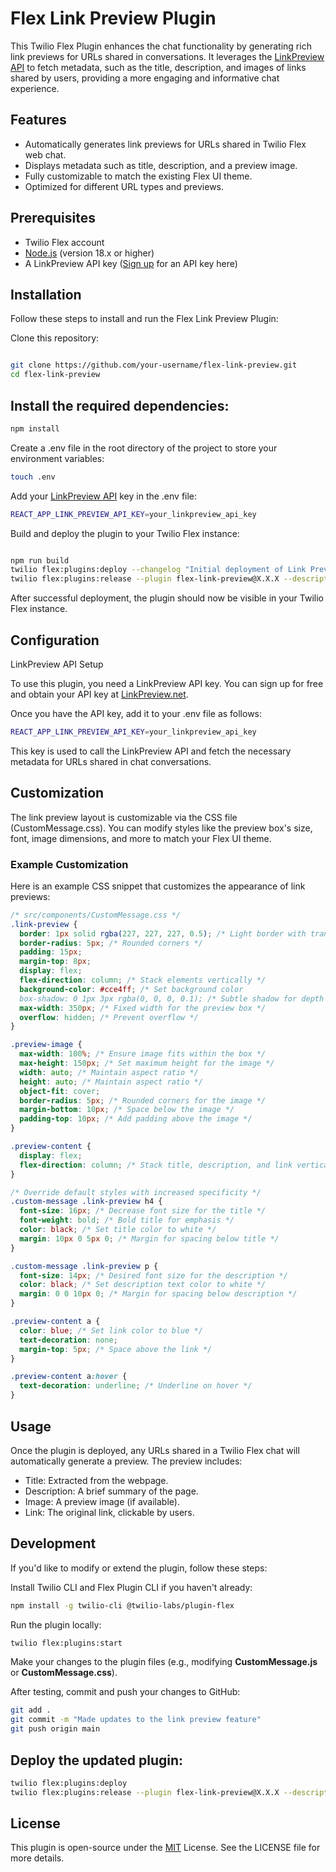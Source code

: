 # Flex Link Preview Plugin

This Twilio Flex Plugin enhances the chat functionality by generating rich link previews for URLs shared in conversations. It leverages the [LinkPreview API](https://www.linkpreview.net/) to fetch metadata, such as the title, description, and images of links shared by users, providing a more engaging and informative chat experience.

## Features

- Automatically generates link previews for URLs shared in Twilio Flex web chat.
- Displays metadata such as title, description, and a preview image.
- Fully customizable to match the existing Flex UI theme.
- Optimized for different URL types and previews.

## Prerequisites

- Twilio Flex account
- [Node.js](https://nodejs.org/en) (version 18.x or higher)
- A LinkPreview API key ([Sign up](https://my.linkpreview.net/) for an API key here)

## Installation

Follow these steps to install and run the Flex Link Preview Plugin:

Clone this repository:

```bash

git clone https://github.com/your-username/flex-link-preview.git
cd flex-link-preview
```

## Install the required dependencies:

```bash
npm install
```

Create a .env file in the root directory of the project to store your environment variables:

```bash
touch .env
```

Add your [LinkPreview API](https://www.linkpreview.net/) key in the .env file:

```bash
REACT_APP_LINK_PREVIEW_API_KEY=your_linkpreview_api_key
```

Build and deploy the plugin to your Twilio Flex instance:

```bash

npm run build
twilio flex:plugins:deploy --changelog "Initial deployment of Link Preview Plugin"
twilio flex:plugins:release --plugin flex-link-preview@X.X.X --description "Releasing the Link Preview Plugin"
```

After successful deployment, the plugin should now be visible in your Twilio Flex instance.

## Configuration

LinkPreview API Setup

To use this plugin, you need a LinkPreview API key. You can sign up for free and obtain your API key at [LinkPreview.net](https://www.linkpreview.net/).

Once you have the API key, add it to your .env file as follows:

```bash
REACT_APP_LINK_PREVIEW_API_KEY=your_linkpreview_api_key
```

This key is used to call the LinkPreview API and fetch the necessary metadata for URLs shared in chat conversations.

## Customization

The link preview layout is customizable via the CSS file (CustomMessage.css). You can modify styles like the preview box's size, font, image dimensions, and more to match your Flex UI theme.

### Example Customization

Here is an example CSS snippet that customizes the appearance of link previews:

```css
/* src/components/CustomMessage.css */
.link-preview {
  border: 1px solid rgba(227, 227, 227, 0.5); /* Light border with transparency */
  border-radius: 5px; /* Rounded corners */
  padding: 15px;
  margin-top: 8px;
  display: flex;
  flex-direction: column; /* Stack elements vertically */
  background-color: #cce4ff; /* Set background color
  box-shadow: 0 1px 3px rgba(0, 0, 0, 0.1); /* Subtle shadow for depth */
  max-width: 350px; /* Fixed width for the preview box */
  overflow: hidden; /* Prevent overflow */
}

.preview-image {
  max-width: 100%; /* Ensure image fits within the box */
  max-height: 150px; /* Set maximum height for the image */
  width: auto; /* Maintain aspect ratio */
  height: auto; /* Maintain aspect ratio */
  object-fit: cover;
  border-radius: 5px; /* Rounded corners for the image */
  margin-bottom: 10px; /* Space below the image */
  padding-top: 10px; /* Add padding above the image */
}

.preview-content {
  display: flex;
  flex-direction: column; /* Stack title, description, and link vertically */
}

/* Override default styles with increased specificity */
.custom-message .link-preview h4 {
  font-size: 16px; /* Decrease font size for the title */
  font-weight: bold; /* Bold title for emphasis */
  color: black; /* Set title color to white */
  margin: 10px 0 5px 0; /* Margin for spacing below title */
}

.custom-message .link-preview p {
  font-size: 14px; /* Desired font size for the description */
  color: black; /* Set description text color to white */
  margin: 0 0 10px 0; /* Margin for spacing below description */
}

.preview-content a {
  color: blue; /* Set link color to blue */
  text-decoration: none;
  margin-top: 5px; /* Space above the link */
}

.preview-content a:hover {
  text-decoration: underline; /* Underline on hover */
}
```

## Usage

Once the plugin is deployed, any URLs shared in a Twilio Flex chat will automatically generate a preview. The preview includes:

- Title: Extracted from the webpage.
- Description: A brief summary of the page.
- Image: A preview image (if available).
- Link: The original link, clickable by users.

## Development

If you'd like to modify or extend the plugin, follow these steps:

Install Twilio CLI and Flex Plugin CLI if you haven't already:

```bash
npm install -g twilio-cli @twilio-labs/plugin-flex
```

Run the plugin locally:

```bash
twilio flex:plugins:start
```

Make your changes to the plugin files (e.g., modifying **CustomMessage.js** or **CustomMessage.css**).

After testing, commit and push your changes to GitHub:

```bash
git add .
git commit -m "Made updates to the link preview feature"
git push origin main
```

## Deploy the updated plugin:

```bash
twilio flex:plugins:deploy
twilio flex:plugins:release --plugin flex-link-preview@X.X.X --description "Updated link preview feature"
```

## License

This plugin is open-source under the [MIT](https://en.wikipedia.org/wiki/MIT_License) License. See the LICENSE file for more details.
